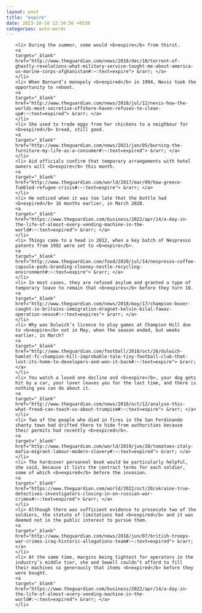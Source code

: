 ```yaml
---
layout: post
title: "expire"
date: 2023-10-10 12:34:56 +0530
categories: auto-words
---
```

<ol>

    <li> During the summer, some would <b>expire</b> from thirst.
    <a 
    target="_blank" 
    href="http://www.theguardian.com/news/2018/dec/18/torrent-of-ghastly-revelations-what-military-service-taught-me-about-america-us-marine-corps-afghanistan#:~:text=expire"> &rarr; </a>
    </li>
    <li> When Barnard’s monopoly <b>expired</b> in 1994, Nevis took the opportunity to reboot.
    <a 
    target="_blank" 
    href="http://www.theguardian.com/news/2018/jul/12/nevis-how-the-worlds-most-secretive-offshore-haven-refuses-to-clean-up#:~:text=expired"> &rarr; </a>
    </li>
    <li> She used to trade eggs from her chickens to a neighbour for <b>expired</b> bread, still good.
    <a 
    target="_blank" 
    href="http://www.theguardian.com/news/2021/jan/05/burning-the-furniture-my-life-as-a-consumer#:~:text=expired"> &rarr; </a>
    </li>
    <li> Aid officials confirm that temporary arrangements with hotel owners will <b>expire</b> this month.
    <a 
    target="_blank" 
    href="http://www.theguardian.com/world/2017/mar/09/how-greece-fumbled-refugee-crisis#:~:text=expire"> &rarr; </a>
    </li>
    <li> He noticed when it was too late that the bottle had <b>expired</b> 16 months earlier, in March 2020.
    <a 
    target="_blank" 
    href="https://www.theguardian.com/business/2022/apr/14/a-day-in-the-life-of-almost-every-vending-machine-in-the-world#:~:text=expired"> &rarr; </a>
    </li>
    <li> Things came to a head in 2012, when a key batch of Nespresso patents from 1992 were set to <b>expire</b>.
    <a 
    target="_blank" 
    href="http://www.theguardian.com/food/2020/jul/14/nespresso-coffee-capsule-pods-branding-clooney-nestle-recycling-environment#:~:text=expire"> &rarr; </a>
    </li>
    <li> In most cases, they are refused asylum and granted a type of temporary leave to remain that <b>expires</b> before they turn 18.
    <a 
    target="_blank" 
    href="http://www.theguardian.com/news/2018/may/17/champion-boxer-caught-in-britains-immigration-dragnet-kelvin-bilal-fawaz-operation-nexus#:~:text=expires"> &rarr; </a>
    </li>
    <li> Why was Dulwich’s licence to play games at Champion Hill due to <b>expire</b> not in May, when the season ended, but weeks earlier, in March?
    <a 
    target="_blank" 
    href="http://www.theguardian.com/football/2018/oct/26/dulwich-hamlet-fc-champion-hill-improbable-tale-tiny-football-club-that-lost-its-home-to-developers-and-won-it-back#:~:text=expire"> &rarr; </a>
    </li>
    <li> You watch a loved one decline and <b>expire</b>, your dog gets hit by a car, your lover leaves you for the last time, and there is nothing you can do about it.
    <a 
    target="_blank" 
    href="http://www.theguardian.com/news/2018/oct/12/analyse-this-what-freud-can-teach-us-about-trumpism#:~:text=expire"> &rarr; </a>
    </li>
    <li> Two of the people who died in fires in the San Ferdinando shanty town had drifted there to hide from authorities because their permits had recently <b>expired</b>.
    <a 
    target="_blank" 
    href="http://www.theguardian.com/world/2019/jun/20/tomatoes-italy-mafia-migrant-labour-modern-slavery#:~:text=expired"> &rarr; </a>
    </li>
    <li> The hardcover personnel book would be particularly helpful, she said, because it lists the contract terms for each soldier, some of which <b>expired</b> before the invasion.
    <a 
    target="_blank" 
    href="https://www.theguardian.com/world/2022/oct/20/ukraine-true-detectives-investigators-closing-in-on-russian-war-crimes#:~:text=expired"> &rarr; </a>
    </li>
    <li> Although there was sufficient evidence to prosecute two of the soldiers, the statute of limitations had <b>expired</b> and it was deemed not in the public interest to pursue them.
    <a 
    target="_blank" 
    href="http://www.theguardian.com/news/2018/jun/07/british-troops-war-crimes-iraq-historic-allegations-team#:~:text=expired"> &rarr; </a>
    </li>
    <li> At the same time, margins being tightest for operators in the industry’s middle tier, she and Sewell couldn’t afford to fill their machines so generously that items <b>expired</b> before they were bought.
    <a 
    target="_blank" 
    href="https://www.theguardian.com/business/2022/apr/14/a-day-in-the-life-of-almost-every-vending-machine-in-the-world#:~:text=expired"> &rarr; </a>
    </li>